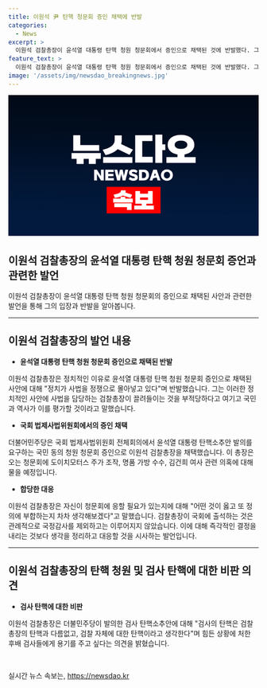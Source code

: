 ```yaml
---
title: 이원석 尹 탄핵 청문회 증인 채택에 반발
categories:
  - News
excerpt: >
  이원석 검찰총장이 윤석열 대통령 탄핵 청원 청문회에서 증인으로 채택된 것에 반발했다. 그는 “정치가 사법을 정쟁으로 몰아넣고 있다”며 대통령 탄핵 청문이 정당하지 않다고 주장했다. 더불어민주당은 국회 법제사법위원회에서 윤 대통령 탄핵소추안 발의를 청원하고 총장을 증인으로 채택했으며, 여당인 국민의힘은 반발하며 법사위 회의에서 퇴장했다. 이 총장은 검사 탄핵소추안에 대해서도 비판을 내놓았다.
feature_text: >
  이원석 검찰총장이 윤석열 대통령 탄핵 청원 청문회에서 증인으로 채택된 것에 반발했다. 그는 “정치가 사법을 정쟁으로 몰아넣고 있다”며 대통령 탄핵 청문이 정당하지 않다고 주장했다. 더불어민주당은 국회 법제사법위원회에서 윤 대통령 탄핵소추안 발의를 청원하고 총장을 증인으로 채택했으며, 여당인 국민의힘은 반발하며 법사위 회의에서 퇴장했다. 이 총장은 검사 탄핵소추안에 대해서도 비판을 내놓았다.
image: '/assets/img/newsdao_breakingnews.jpg'
---
```


<p><img src="/assets/img/newsdao_breakingnews.jpg" alt="pcversion 속보" /></p>

<h2 data-ke-size="size26">이원석 검찰총장의 윤석열 대통령 탄핵 청원 청문회 증언과 관련한 발언</h2>

<p data-ke-size="size16">이원석 검찰총장이 윤석열 대통령 탄핵 청원 청문회의 증인으로 채택된 사안과 관련한 발언을 통해 그의 입장과 반발을 알아봅니다.</p>

<hr>

<h2 data-ke-size="size26">이원석 검찰총장의 발언 내용</h2>

<ul>
  <li><b>윤석열 대통령 탄핵 청원 청문회 증인으로 채택된 반발</b></li>
</ul>

<p data-ke-size="size16">이원석 검찰총장은 정치적인 이유로 윤석열 대통령 탄핵 청원 청문회 증인으로 채택된 사안에 대해 "정치가 사법을 정쟁으로 몰아넣고 있다"며 반발했습니다. 그는 이러한 정치적인 사안에 사법을 담당하는 검찰총장이 끌려들이는 것을 부적당하다고 여기고 국민과 역사가 이를 평가할 것이라고 말했습니다.</p>

<ul>
  <li><b>국회 법제사법위원회에서의 증인 채택</b></li>
</ul>

<p data-ke-size="size16">더불어민주당은 국회 법제사법위원회 전체회의에서 윤석열 대통령 탄핵소추안 발의를 요구하는 국민 동의 청원 청문회 증인으로 이원석 검찰총장을 채택했습니다. 이 총장은 오는 청문회에 도이치모터스 주가 조작, 명품 가방 수수, 김건희 여사 관련 의혹에 대해 물을 예정입니다.</p>

<ul>
  <li><b>합당한 대응</b></li>
</ul>

<p data-ke-size="size16">이원석 검찰총장은 자신이 청문회에 응할 필요가 있는지에 대해 "어떤 것이 옳고 또 정의에 부합하는지 차차 생각해보겠다"고 말했습니다. 검찰총장이 국회에 출석하는 것은 관례적으로 국정감사를 제외하고는 이루어지지 않았습니다. 이에 대해 즉각적인 결정을 내리는 것보다 생각을 정리하고 대응할 것을 시사하는 발언입니다.</p>

<hr>

<h2 data-ke-size="size26">이원석 검찰총장의 탄핵 청원 및 검사 탄핵에 대한 비판 의견</h2>

<ul>
  <li><b>검사 탄핵에 대한 비판</b></li>
</ul>

<p data-ke-size="size16">이원석 검찰총장은 더불민주당이 발의한 검사 탄핵소추안에 대해 "검사의 탄핵은 검찰총장의 탄핵과 다름없고, 검찰 자체에 대한 탄핵이라고 생각한다"며 힘든 상황에 처한 후배 검사들에게 용기를 주고 싶다는 의견을 밝혔습니다.</p>

<p data-ke-size="size16">&nbsp;</p>
실시간 뉴스 속보는, <a href="https://newsdao.kr" rel="dofollow">https://newsdao.kr</a>


